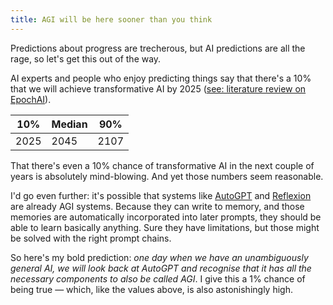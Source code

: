 ```yaml
---
title: AGI will be here sooner than you think
---
```


Predictions about progress are trecherous, but AI predictions are all the rage, so let's get this out of the way.

AI experts and people who enjoy predicting things say that there's a 10% that we will achieve transformative AI by 2025 ([see: literature review on EpochAI](https://epochai.org/blog/literature-review-of-transformative-artificial-intelligence-timelines)).

| 10%  | Median | 90%  |
|------|--------|------|
| 2025 | 2045   | 2107 |

That there's even a 10% chance of transformative AI in the next couple of years is absolutely mind-blowing. And yet those numbers seem reasonable.

I'd go even further: it's possible that systems like [AutoGPT] and [Reflexion] are already AGI systems. Because they can write to memory, and those memories are automatically incorporated into later prompts, they should be able to learn basically anything. Sure they have limitations, but those might be solved with the right prompt chains.

So here's my bold prediction: *one day when we have an unambiguously general AI, we will look back at AutoGPT and recognise that it has all the necessary components to also be called AGI*. I give this a 1% chance of being true — which, like the values above, is also astonishingly high.

[AutoGPT]: https://github.com/Significant-Gravitas/Auto-GPT#readme
[Reflexion]: https://arxiv.org/abs/2303.11366

